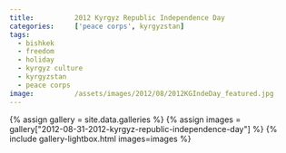 ```yaml
---
title:			2012 Kyrgyz Republic Independence Day
categories:		['peace corps', kyrgyzstan]
tags:
  - bishkek
  - freedom
  - holiday
  - kyrgyz culture
  - kyrgyzstan
  - peace corps
image:			/assets/images/2012/08/2012KGIndeDay_featured.jpg
---
```


{% assign gallery = site.data.galleries %}
{% assign images = gallery["2012-08-31-2012-kyrgyz-republic-independence-day"] %}
{% include gallery-lightbox.html images=images %}
